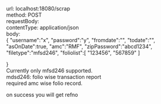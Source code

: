 url: localhost:18080/scrap
<br>
method: POST
<br>
requestBody:
<br>
contentType: application/json
<br>
body:
<br>
{
    "username":"x",
    "password":"y",
    "fromdate":"",
    "todate":"",
    "asOnDate":true,
    "amc":"RMF",
    "zipPassword":"abcd1234",
    "filetype":"mfsd246",
    "foliolist":[
        "123456",
        "567859"
    ]

}
<br>
Currently only mfsd246 supported.
<br>
mdsd246: folio wise transaction report
<br>
required amc wise folio record.
<br>

on success you will get refno
